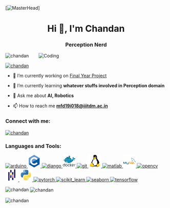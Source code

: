 [![MasterHead](https://www.google.com/url?sa=i&url=https%3A%2F%2Fnftevening.com%2Frefik-anadol-nft-moma-exhibition-gets-underway%2F&psig=AOvVaw1z2471RfU3CzS7MBmarcQZ&ust=1695148579931000&source=images&cd=vfe&opi=89978449&ved=0CBAQjRxqFwoTCLC26pXntIEDFQAAAAAdAAAAABAp)]
<h1 align="center">Hi 👋, I'm Chandan</h1>
<h3 align="center">Perception Nerd</h3>
<img align="right" alt="Coding" width="400" src="https://www.google.com/url?sa=i&url=https%3A%2F%2Fhotcore.info%2Fbabki%2Fadobe-create-animated-gif.htm&psig=AOvVaw1w0Wcqwf2pCGlb61Gl-sYO&ust=1695147742522000&source=images&cd=vfe&opi=89978449&ved=0CBAQjRxqFwoTCJja1ufktIEDFQAAAAAdAAAAABAD">

<p align="left"> <img src="https://komarev.com/ghpvc/?username=chandan&label=Profile%20views&color=0e75b6&style=flat" alt="chandan" /> </p>

<p align="left"> <a href="https://github.com/ryo-ma/github-profile-trophy"><img src="https://github-profile-trophy.vercel.app/?username=chandan" alt="chandan" /></a> </p>

- 🔭 I’m currently working on [Final Year Project](https://github.com/Chandan-Kumar0211/Object_Tracking_along_with_Speed_and_Distance_Estimation_using_Monocular_camera_for_ADAS)

- 🌱 I’m currently learning **whatever stuffs involved in Perception domain**

- 💬 Ask me about **AI, Robotics**

- 📫 How to reach me **mfd19i018@iiitdm.ac.in**

<h3 align="left">Connect with me:</h3>
<p align="left">
<a href="https://linkedin.com/in/chandan" target="blank"><img align="center" src="https://raw.githubusercontent.com/rahuldkjain/github-profile-readme-generator/master/src/images/icons/Social/linked-in-alt.svg" alt="chandan" height="30" width="40" /></a>
</p>

<h3 align="left">Languages and Tools:</h3>
<p align="left"> <a href="https://www.arduino.cc/" target="_blank" rel="noreferrer"> <img src="https://cdn.worldvectorlogo.com/logos/arduino-1.svg" alt="arduino" width="40" height="40"/> </a> <a href="https://www.cprogramming.com/" target="_blank" rel="noreferrer"> <img src="https://raw.githubusercontent.com/devicons/devicon/master/icons/c/c-original.svg" alt="c" width="40" height="40"/> </a> <a href="https://www.djangoproject.com/" target="_blank" rel="noreferrer"> <img src="https://cdn.worldvectorlogo.com/logos/django.svg" alt="django" width="40" height="40"/> </a> <a href="https://www.docker.com/" target="_blank" rel="noreferrer"> <img src="https://raw.githubusercontent.com/devicons/devicon/master/icons/docker/docker-original-wordmark.svg" alt="docker" width="40" height="40"/> </a> <a href="https://git-scm.com/" target="_blank" rel="noreferrer"> <img src="https://www.vectorlogo.zone/logos/git-scm/git-scm-icon.svg" alt="git" width="40" height="40"/> </a> <a href="https://www.linux.org/" target="_blank" rel="noreferrer"> <img src="https://raw.githubusercontent.com/devicons/devicon/master/icons/linux/linux-original.svg" alt="linux" width="40" height="40"/> </a> <a href="https://www.mathworks.com/" target="_blank" rel="noreferrer"> <img src="https://upload.wikimedia.org/wikipedia/commons/2/21/Matlab_Logo.png" alt="matlab" width="40" height="40"/> </a> <a href="https://www.mysql.com/" target="_blank" rel="noreferrer"> <img src="https://raw.githubusercontent.com/devicons/devicon/master/icons/mysql/mysql-original-wordmark.svg" alt="mysql" width="40" height="40"/> </a> <a href="https://opencv.org/" target="_blank" rel="noreferrer"> <img src="https://www.vectorlogo.zone/logos/opencv/opencv-icon.svg" alt="opencv" width="40" height="40"/> </a> <a href="https://pandas.pydata.org/" target="_blank" rel="noreferrer"> <img src="https://raw.githubusercontent.com/devicons/devicon/2ae2a900d2f041da66e950e4d48052658d850630/icons/pandas/pandas-original.svg" alt="pandas" width="40" height="40"/> </a> <a href="https://www.python.org" target="_blank" rel="noreferrer"> <img src="https://raw.githubusercontent.com/devicons/devicon/master/icons/python/python-original.svg" alt="python" width="40" height="40"/> </a> <a href="https://pytorch.org/" target="_blank" rel="noreferrer"> <img src="https://www.vectorlogo.zone/logos/pytorch/pytorch-icon.svg" alt="pytorch" width="40" height="40"/> </a> <a href="https://scikit-learn.org/" target="_blank" rel="noreferrer"> <img src="https://upload.wikimedia.org/wikipedia/commons/0/05/Scikit_learn_logo_small.svg" alt="scikit_learn" width="40" height="40"/> </a> <a href="https://seaborn.pydata.org/" target="_blank" rel="noreferrer"> <img src="https://seaborn.pydata.org/_images/logo-mark-lightbg.svg" alt="seaborn" width="40" height="40"/> </a> <a href="https://www.tensorflow.org" target="_blank" rel="noreferrer"> <img src="https://www.vectorlogo.zone/logos/tensorflow/tensorflow-icon.svg" alt="tensorflow" width="40" height="40"/> </a> </p>

<p><img align="left" src="https://github-readme-stats.vercel.app/api/top-langs?username=chandan&show_icons=true&locale=en&layout=compact" alt="chandan" /></p>

<p>&nbsp;<img align="center" src="https://github-readme-stats.vercel.app/api?username=chandan&show_icons=true&locale=en" alt="chandan" /></p>

<p><img align="center" src="https://github-readme-streak-stats.herokuapp.com/?user=chandan&" alt="chandan" /></p>
